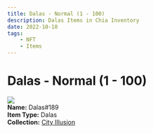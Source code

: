 ```yaml
---
title: Dalas - Normal (1 - 100)
description: Dalas Items in Chia Inventory
date: 2022-10-10
tags:
    - NFT
    - Items
---
```


# Dalas - Normal (1 - 100)
<div class="item_thumbnail">
<img loading="lazy" src="https://z4fyejalqssmayaowloviwpplhuxrlfr7usrttignw5i5agpadoq.arweave.net/zwuCJAuEpMBgDrLdVFnvWel4rLH9JRnNBm26joDPAN0"><br/>
<div><strong>Name:</strong> Dalas#189</div>
<div><strong>Item Type:</strong> Dalas</div>
<div><strong>Collection:</strong> <a href="https://www.spacescan.io/xch/nft/collection/col1lend2dcn558km4wcwta4xnkfv3xpcmlp9kyt0m909emvfxechlyqdl5ndg">City Illusion</a></div>
</div>


